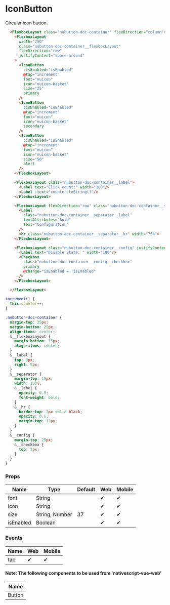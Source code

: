 # IconButton

Circular icon button.

<DocExampleBox>

```html
  <FlexboxLayout class="nubutton-doc-container" flexDirection="column">
    <FlexboxLayout
      width="250"
      class="nubutton-doc-container__flexboxLayout"
      flexDirection="row"
      justifyContent="space-around"
    >
      <IconButton
        :isEnabled="isEnabled"
        @tap="increment"
        font="nuicon"
        icon="nuicon-basket"
        size="25"
        primary
      />
      <IconButton
        :isEnabled="isEnabled"
        @tap="increment"
        font="nuicon"
        icon="nuicon-basket"
        secondary
      />
      <IconButton
        :isEnabled="isEnabled"
        @tap="increment"
        font="nuicon"
        icon="nuicon-basket"
        size="50"
        alert
      />
    </FlexboxLayout>

    <FlexboxLayout class="nubutton-doc-container__label">
      <Label text="Click count:" width="100"/>
      <Label :text="counter.toString()"/>
    </FlexboxLayout>

    <FlexboxLayout flexDirection="row" class="nubutton-doc-container__separator">
      <Label
        class="nubutton-doc-container__separator__label"
        fontAttributes="Bold"
        text="Configuration"
      />
      <hr class="nubutton-doc-container__separator__hr" width="75%">
    </FlexboxLayout>

    <FlexboxLayout class="nubutton-doc-container__config" justifyContent="start">
      <Label text="Disable State: " width="100"/>
      <Checkbox
        class="nubutton-doc-container__config__checkbox"
        primary
        @change="isEnabled = !isEnabled"
      />
    </FlexboxLayout>

  </FlexboxLayout>
```

```js
increment() {
  this.counter++;
}
```

```scss
.nubutton-doc-container {
  margin-top: 25px;
  margin-bottom: 25px;
  align-items: center;
  &__flexboxLayout {
    margin-bottom: 15px;
    align-items: center;
  }
  &__label {
    top: 3px;
    right: 5px;
  }
  &__separator {
    margin-top: 15px;
    width: 100%;
    &__label {
      opacity: 0.9;
      font-weight: bold;
    }
    &__hr {
      border-top: 2px solid black;
      opacity: 0.6;
      margin-top: 12px;
    }
  }
  &__config {
    margin-top: 25px;
    &__checkbox {
      top: 3px;
    }
  }
}
```

<IconButtonDoc />
</DocExampleBox>

### Props

| Name      | Type           | Default | Web | Mobile |
| --------- | -------------- | ------- | --- | ------ |
| font      | String         |         | ✔   | ✔      |
| icon      | String         |         | ✔   | ✔      |
| size      | String, Number | 37      | ✔   | ✔      |
| isEnabled | Boolean        |         | ✔   | ✔      |

### Events

| Name | Web | Mobile |
| ---- | --- | ------ |
| tap  | ✔   | ✔      |

#### Note: The following components to be used from 'nativescript-vue-web'

| Name   |
| ------ |
| Button |
